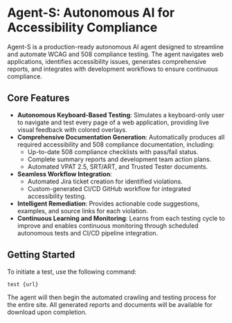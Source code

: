 # Agent-S: Autonomous AI for Accessibility Compliance

Agent-S is a production-ready autonomous AI agent designed to streamline and automate WCAG and 508 compliance testing. The agent navigates web applications, identifies accessibility issues, generates comprehensive reports, and integrates with development workflows to ensure continuous compliance.

## Core Features

- **Autonomous Keyboard-Based Testing**: Simulates a keyboard-only user to navigate and test every page of a web application, providing live visual feedback with colored overlays.
- **Comprehensive Documentation Generation**: Automatically produces all required accessibility and 508 compliance documentation, including:
  - Up-to-date 508 compliance checklists with pass/fail status.
  - Complete summary reports and development team action plans.
  - Automated VPAT 2.5, SRT/ART, and Trusted Tester documents.
- **Seamless Workflow Integration**:
  - Automated Jira ticket creation for identified violations.
  - Custom-generated CI/CD GitHub workflow for integrated accessibility testing.
- **Intelligent Remediation**: Provides actionable code suggestions, examples, and source links for each violation.
- **Continuous Learning and Monitoring**: Learns from each testing cycle to improve and enables continuous monitoring through scheduled autonomous tests and CI/CD pipeline integration.

## Getting Started

To initiate a test, use the following command:

`test {url}`

The agent will then begin the automated crawling and testing process for the entire site. All generated reports and documents will be available for download upon completion.